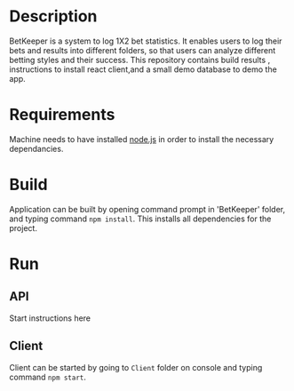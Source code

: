 # Description
BetKeeper is a system to log 1X2 bet statistics. It enables users to log their bets and results into different folders, so that users can analyze different betting styles and their success.
This repository contains build results , instructions to install react client,and a small demo database to demo the app.

# Requirements

Machine needs to have installed [node.js](https://nodejs.org/en/) in order to install the necessary dependancies.


# Build
Application can be built by opening command prompt in 'BetKeeper' folder, and typing command `npm install`.
This installs all dependencies for the project.

# Run

## API
Start instructions here

## Client
Client can be started by going to `Client` folder on console and typing command `npm start`.
